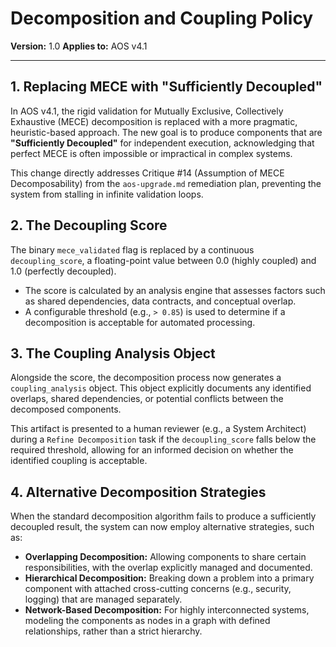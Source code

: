 # Decomposition and Coupling Policy

**Version:** 1.0
**Applies to:** AOS v4.1

---

## 1. Replacing MECE with "Sufficiently Decoupled"

In AOS v4.1, the rigid validation for Mutually Exclusive, Collectively Exhaustive (MECE) decomposition is replaced with a more pragmatic, heuristic-based approach. The new goal is to produce components that are **"Sufficiently Decoupled"** for independent execution, acknowledging that perfect MECE is often impossible or impractical in complex systems.

This change directly addresses Critique #14 (Assumption of MECE Decomposability) from the `aos-upgrade.md` remediation plan, preventing the system from stalling in infinite validation loops.

## 2. The Decoupling Score

The binary `mece_validated` flag is replaced by a continuous `decoupling_score`, a floating-point value between 0.0 (highly coupled) and 1.0 (perfectly decoupled).

*   The score is calculated by an analysis engine that assesses factors such as shared dependencies, data contracts, and conceptual overlap.
*   A configurable threshold (e.g., `> 0.85`) is used to determine if a decomposition is acceptable for automated processing.

## 3. The Coupling Analysis Object

Alongside the score, the decomposition process now generates a `coupling_analysis` object. This object explicitly documents any identified overlaps, shared dependencies, or potential conflicts between the decomposed components.

This artifact is presented to a human reviewer (e.g., a System Architect) during a `Refine Decomposition` task if the `decoupling_score` falls below the required threshold, allowing for an informed decision on whether the identified coupling is acceptable.

## 4. Alternative Decomposition Strategies

When the standard decomposition algorithm fails to produce a sufficiently decoupled result, the system can now employ alternative strategies, such as:

*   **Overlapping Decomposition:** Allowing components to share certain responsibilities, with the overlap explicitly managed and documented.
*   **Hierarchical Decomposition:** Breaking down a problem into a primary component with attached cross-cutting concerns (e.g., security, logging) that are managed separately.
*   **Network-Based Decomposition:** For highly interconnected systems, modeling the components as nodes in a graph with defined relationships, rather than a strict hierarchy. 
